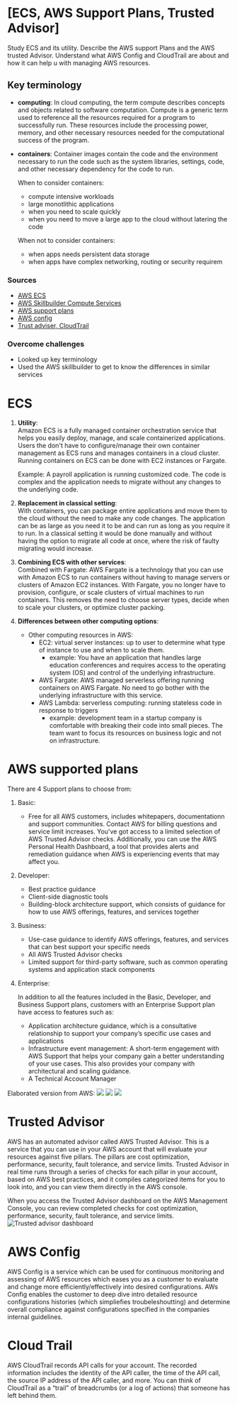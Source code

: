 # [ECS, AWS Support Plans, Trusted Advisor]
Study ECS and its utility. Describe the AWS support Plans and the AWS trusted Advisor. Understand what AWS Config and CloudTrail are about and how it can help u with managing AWS resources. 

## Key terminology
- **computing**: In cloud computing, the term compute describes concepts and objects related to software computation. Compute is a generic term used to reference all the resources required for a program to successfully run. These resources include the processing power, memory, and other necessary resources needed for the computational success of the program. 
- **containers**: Container images contain the code and the environment necessary to run the code such as the system libraries, settings, code, and other necessary dependency for the code to run. <br>

    When to consider containers: 
    - compute intensive workloads
    - large monotlithic applications
    - when you need to scale quickly
    - when you need to move a large app to the cloud without latering the code

    When not to consider containers: 
    - when apps needs persistent data storage
    - when apps have complex networking, routing or security requirem


### Sources
- [AWS ECS](https://docs.google.com/document/d/1f5MXAOSmHZNu6bUpMtkuIWbQoADyVJ1oygTea6wHpDo/edit)
- [AWS Skillbuilder Compute Services](https://explore.skillbuilder.aws/learn/course/199/play/45928/aws-compute-services-overview)
- [AWS support plans](https://aws.amazon.com/premiumsupport/plans/)
- [AWS config](https://aws.amazon.com/config/)
- [Trust adviser, CloudTrail](https://explore.skillbuilder.aws/learn/course/134/play/31418/aws-cloud-practitioner-essentials-all-modules;lp=82)

  
### Overcome challenges
- Looked up key terminology
- Used the AWS skillbuilder to get to know the differences in similar services 


# ECS
1. **Utility**:<br>
    Amazon ECS is a fully managed container orchestration service that helps you easily deploy, manage, and scale containerized applications. Users the don't have to configure/manage their own container management as ECS runs and manages containers in a cloud cluster. 
    Running containers on ECS can be done with EC2 instances or Fargate. <br>

    Example: A payroll application is running customized code. The code is complex and the application needs to migrate without any changes to the underlying code.
    
1. **Replacement in classical setting**: <br>
    With containers, you can package entire applications and move them to the cloud without the need to make any code changes. The application can be as large as you need it to be and can run as long as you require it to run. In a classical setting it would be done manually and without having the option to migrate all code at once, where the risk of faulty migrating would increase. 

2. **Combining ECS with other services**: <br>
   Combined with Fargate: AWS Fargate is a technology that you can use with Amazon ECS to run containers without having to manage servers or clusters of Amazon EC2 instances. With Fargate, you no longer have to provision, configure, or scale clusters of virtual machines to run containers. This removes the need to choose server types, decide when to scale your clusters, or optimize cluster packing.

3. **Differences between other computing options**:
   - Other computing resources in AWS:
     - EC2: virtual server instances: up to user to determine what type of instance to use and when to scale them.   
       - example: You have an application that handles large education conferences and requires access to the operating system (OS) and control of the underlying infrastructure. 
     - AWS Fargate: AWS managed serverless offering running containers on AWS Fargate. No need to go bother with the underlying infrastructure with this service. 
     - AWS Lambda: serverless computing: running stateless code in response to triggers
       - example:  development team in a startup company is comfortable with breaking their code into small pieces. The team want to focus its resources on business logic and not on infrastructure.

# AWS supported plans
There are 4 Support plans to choose from: 
1. Basic:
   - Free for all AWS customers, includes whitepapers, documentationn and support communities. Contact AWS for billing questions and service limit increases. You've got access to a limited selection of AWS Trusted Advisor checks. Additionally, you can use the AWS Personal Health Dashboard, a tool that provides alerts and remediation guidance when AWS is experiencing events that may affect you. 

2. Developer:
    - Best practice guidance
    - Client-side diagnostic tools
    - Building-block architecture support, which consists of guidance for how to use AWS offerings, features, and services together
  
3. Business:
   - Use-case guidance to identify AWS offerings, features, and services that can best support your specific needs
   - All AWS Trusted Advisor checks
   - Limited support for third-party software, such as common operating systems and application stack components
  
4. Enterprise:<br>
   
   In addition to all the features included in the Basic, Developer, and Business Support plans, customers with an Enterprise Support plan have access to features such as:

   - Application architecture guidance, which is a consultative relationship to support your company’s specific use cases and applications
   - Infrastructure event management: A short-term engagement with AWS Support that helps your company gain a better understanding of your use cases. This also provides your company with architectural and scaling guidance.
   - A Technical Account Manager


Elaborated version from AWS:
![](../../00_includes/AWS/AWS-14/plan1.png)
![](../../00_includes/AWS/AWS-14/plan2.png)
![](../../00_includes/AWS/AWS-14/plan3.png)

# Trusted Advisor
AWS has an automated advisor called AWS Trusted Advisor. This is a service that you can use in your AWS account that will evaluate your resources against five pillars. The pillars are cost optimization, performance, security, fault tolerance, and service limits. Trusted Advisor in real time runs through a series of checks for each pillar in your account, based on AWS best practices, and it compiles categorized items for you to look into, and you can view them directly in the AWS console. 

When you access the Trusted Advisor dashboard on the AWS Management Console, you can review completed checks for cost optimization, performance, security, fault tolerance, and service limits.
![Trusted advisor dashboard](../../00_includes/AWS/AWS-14/TA.png)

# AWS Config
AWS Config is a service which can be used for continuous monitoring and assessing of AWS resources which eases you as a customer to evaluate and change more efficiently/effectively into desired configurations. AWs Config enables the customer to deep dive intro detailed resource configurations histories (which simpliefies troubeleshoutting) and determine overall compliance against configurations specified in the companies internal guidelines. 

# Cloud Trail
AWS CloudTrail records API calls for your account. The recorded information includes the identity of the API caller, the time of the API call, the source IP address of the API caller, and more. You can think of CloudTrail as a “trail” of breadcrumbs (or a log of actions) that someone has left behind them.